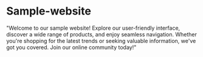 # Sample-website
"Welcome to our sample website! Explore our user-friendly interface, discover a wide range of products, and enjoy seamless navigation. Whether you're shopping for the latest trends or seeking valuable information, we've got you covered. Join our online community today!"

